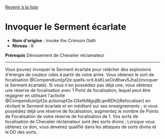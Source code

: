 [Revenir à la liste](..)

# Invoquer le Serment écarlate

 * **Nom d'origine** : Invoke the Crimson Oath
 * **Niveau** : 8


<p><span><strong>Prérequis</strong> Dévouement de Chevalier réclamateur <br></span></p>
<hr>
<p>Vous pouvez invoquer le Serment écarlate pour relâcher des explosions d'énergie de couleur rubis à partir de votre arme. Vous obtenez le sort de focalisation @Compendium[pf2e.spells-srd.AsKLseOo8hwv5Jha]{invoquer le Serment écarlate}. Si vous n'en possédiez pas déjà une, vous obtenez une réserve de focalisation avec 1 Point de focalisation, lequel peut être regagner en utilisant l'activité @Compendium[pf2e.actionspf2e.OSefkMgojBLqmRDh]{Refocaliser} en récitant le Serment écarlate et en méditant sur ses enseignements ; si vous possédiez déjà une réserve de focalisation, augmentez le nombre de Points de Focalisation de votre réserve de focalisation de 1. Vos sorts de focalisation de Chevalier réclamateur sont des sorts divins ; Lorsque vous obtenez ce don, vous devenez qualifié dans les attaques de sorts divins et le DD des sorts.&nbsp;</p>
